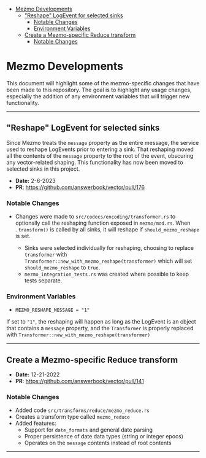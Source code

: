 <!-- TOC -->

- [Mezmo Developments](#mezmo-developments)
  - ["Reshape" LogEvent for selected sinks](#reshape-logevent-for-selected-sinks)
    - [Notable Changes](#notable-changes)
    - [Environment Variables](#environment-variables)
  - [Create a Mezmo-specific Reduce transform](#create-a-mezmo-specific-reduce-transform)
    - [Notable Changes](#notable-changes-1)

<!-- /TOC -->
# Mezmo Developments

This document will highlight some of the mezmo-specific changes that have been made to
this repository. The goal is to highlight any usage changes, especially the addition
of any environment variables that will trigger new functionality.

---
## "Reshape" LogEvent for selected sinks
Since Mezmo treats the `message` property as the entire message, the service used to
reshape LogEvents prior to entering a sink. That reshaping moved all the contents of the
`message` property to the root of the event, obscuring any vector-related shaping. This
functionality has now been moved to selected sinks in this project.

* **Date:** 2-6-2023
* **PR**: https://github.com/answerbook/vector/pull/176

### Notable Changes
* Changes were made to `src/codecs/encoding/transformer.rs` to optionally call the reshaping function exposed in `mezmo/mod.rs`. When `.transform()` is called by all sinks, it will reshape if `should_mezmo_reshape` is set.

  * Sinks were selected individually for reshaping, choosing to replace `transformer` with
    `Transformer::new_with_mezmo_reshape(transformer)` which will set `should_mezmo_reshape` to `true`.
  * `mezmo_integration_tests.rs` was created where possible to keep tests separate.

### Environment Variables

* `MEZMO_RESHAPE_MESSAGE = "1"`

If set to `"1"`, the reshaping will happen as long as the LogEvent is an object that contains a `message` property, and the `Transformer` is properly replaced with `Transformer::new_with_mezmo_reshape(transformer)`

---

## Create a Mezmo-specific Reduce transform

* **Date:** 12-21-2022
* **PR**: https://github.com/answerbook/vector/pull/141

### Notable Changes
* Added code `src/transforms/reduce/mezmo_reduce.rs`
* Creates a transform type called `mezmo_reduce`
* Added features:
  * Support for `date_formats` and general date parsing
  * Proper persistence of date data types (string or integer epocs)
  * Operates on the `message` contents instead of root contents

---
